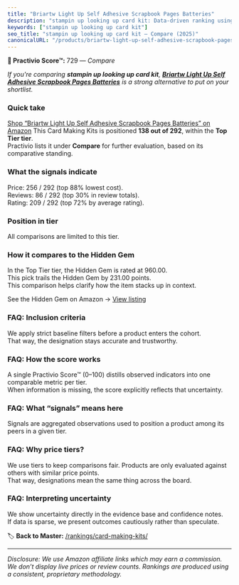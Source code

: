 ```yaml
---
title: "Briartw Light Up Self Adhesive Scrapbook Pages Batteries"
description: "stampin up looking up card kit: Data-driven ranking using the Practivio Score™. Positioned by quality, value, demand, findability, momentum."
keywords: ["stampin up looking up card kit"]
seo_title: "stampin up looking up card kit — Compare (2025)"
canonicalURL: "/products/briartw-light-up-self-adhesive-scrapbook-pages-batteries-B0CNYX9N7N/"
---
```


**🛒 Practivio Score™:** 729 — _Compare_


*If you're comparing **stampin up looking up card kit**, **[Briartw Light Up Self Adhesive Scrapbook Pages Batteries](https://www.amazon.com/dp/B0CNYX9N7N?tag=practivio-20)** is a strong alternative to put on your shortlist.*
### Quick take
[Shop “Briartw Light Up Self Adhesive Scrapbook Pages Batteries” on Amazon](https://www.amazon.com/dp/B0CNYX9N7N?tag=practivio-20)
This Card Making Kits is positioned **138 out of 292**, within the **Top Tier tier**.  
Practivio lists it under **Compare** for further evaluation, based on its comparative standing.

### What the signals indicate
Price: 256 / 292 (top 88% lowest cost).  
Reviews: 86 / 292 (top 30% in review totals).  
Rating: 209 / 292 (top 72% by average rating).  

### Position in tier
All comparisons are limited to this tier.

### How it compares to the Hidden Gem
In the Top Tier tier, the Hidden Gem is rated at 960.00.  
This pick trails the Hidden Gem by 231.00 points.  
This comparison helps clarify how the item stacks up in context.  

See the Hidden Gem on Amazon → [View listing](https://www.amazon.com/dp/B0742JVGND?tag=practivio-20)

### FAQ: Inclusion criteria
We apply strict baseline filters before a product enters the cohort.  
That way, the designation stays accurate and trustworthy.

### FAQ: How the score works
A single Practivio Score™ (0–100) distills observed indicators into one comparable metric per tier.  
When information is missing, the score explicitly reflects that uncertainty.

### FAQ: What “signals” means here
Signals are aggregated observations used to position a product among its peers in a given tier.

### FAQ: Why price tiers?
We use tiers to keep comparisons fair. Products are only evaluated against others with similar price points.  
That way, designations mean the same thing across the board.

### FAQ: Interpreting uncertainty
We show uncertainty directly in the evidence base and confidence notes.  
If data is sparse, we present outcomes cautiously rather than speculate.

<!-- Missing template for Compare/CompareWithinPriceClass -->


🏷️ **Back to Master:** [/rankings/card-making-kits/](/rankings/card-making-kits/)

---
_Disclosure: We use Amazon affiliate links which may earn a commission. We don’t display live prices or review counts. Rankings are produced using a consistent, proprietary methodology._
